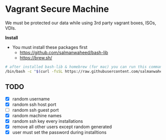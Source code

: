 # Vagrant Secure Machine

We must be protected our data while using 3rd party vagrant boxes, ISOs, VDIs.

**Install**

* You must install these packages first
  * https://github.com/salmanwaheed/bash-lib
  * https://brew.sh/

```bash
# after installed bash-lib & homebrew (for mac) you can run this command
/bin/bash -c "$(curl -fsSL https://raw.githubusercontent.com/salmanwaheed/vagrant-secure-machine/master/install.sh)"
```

## TODO

* [x] random username
* [x] random ssh host port
* [ ] random ssh guest port
* [x] random machine names
* [x] random ssh key every installations
* [x] remove all other users except random generated
* [x] user must set the password during installtions
